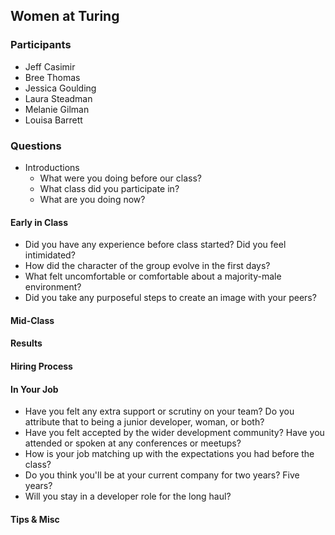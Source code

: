 ## Women at Turing

### Participants

* Jeff Casimir
* Bree Thomas
* Jessica Goulding
* Laura Steadman
* Melanie Gilman
* Louisa Barrett

### Questions

* Introductions
  * What were you doing before our class?
  * What class did you participate in?
  * What are you doing now?

#### Early in Class

* Did you have any experience before class started? Did you feel intimidated?
* How did the character of the group evolve in the first days?
* What felt uncomfortable or comfortable about a majority-male environment?
* Did you take any purposeful steps to create an image with your peers?

#### Mid-Class

#### Results

#### Hiring Process

#### In Your Job

* Have you felt any extra support or scrutiny on your team? Do you attribute that
to being a junior developer, woman, or both?
* Have you felt accepted by the wider development community? Have you attended or
spoken at any conferences or meetups?
* How is your job matching up with the expectations you had before the class?
* Do you think you'll be at your current company for two years? Five years?
* Will you stay in a developer role for the long haul?

#### Tips & Misc
